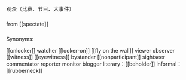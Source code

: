 观众（比赛、节目、大事件）


###
from [[spectate]]
###
###
Synonyms:

[[onlooker]]
watcher
[[looker-on]]
[[fly on the wall]]
viewer
observer
[[witness]]
[[eyewitness]]
bystander
[[nonparticipant]]
sightseer
commentator
reporter
monitor
blogger
literary：[[beholder]]
informal：[[rubberneck]]
